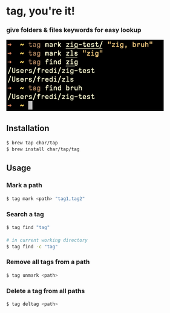 #  __tag, you're it!__
### give folders & files keywords for easy lookup

![An example of how to use tag](/assets/screenshot.png)

## Installation
```sh
$ brew tap char/tap
$ brew install char/tap/tag
```

## Usage

### Mark a path
```sh
$ tag mark <path> "tag1,tag2"
```

### Search a tag
```sh
$ tag find "tag"

# in current working directory
$ tag find -c "tag"
```

### Remove all tags from a path
```sh
$ tag unmark <path>
```

### Delete a tag from all paths
```sh
$ tag deltag <path>
```